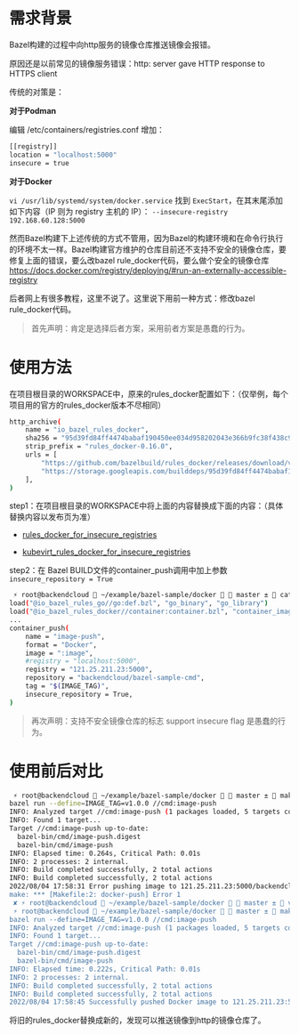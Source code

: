 
# 需求背景

Bazel构建的过程中向http服务的镜像仓库推送镜像会报错。

原因还是以前常见的镜像服务错误：http: server gave HTTP response to HTTPS client

传统的对策是：

**对于Podman**

编辑 /etc/containers/registries.conf 增加：

```bash
[[registry]]
location = "localhost:5000"
insecure = true
```

**对于Docker**

`vi /usr/lib/systemd/system/docker.service` 找到 `ExecStart`，在其末尾添加如下内容（IP 则为 registry 主机的 IP）： `--insecure-registry 192.168.60.128:5000`

然而Bazel构建下上述传统的方式不管用，因为Bazel的构建环境和在命令行执行的环境不太一样。Bazel构建官方维护的仓库目前还不支持不安全的镜像仓库，要修复上面的错误，要么改bazel rule_docker代码，要么做个安全的镜像仓库 https://docs.docker.com/registry/deploying/#run-an-externally-accessible-registry

后者网上有很多教程，这里不说了。这里说下用前一种方式：修改bazel rule_docker代码。

> 首先声明：肯定是选择后者方案，采用前者方案是愚蠢的行为。



# 使用方法


在项目根目录的WORKSPACE中，原来的rules_docker配置如下：（仅举例，每个项目用的官方的rules_docker版本不尽相同）

```bash
http_archive(
    name = "io_bazel_rules_docker",
    sha256 = "95d39fd84ff4474babaf190450ee034d958202043e366b9fc38f438c9e6c3334",
    strip_prefix = "rules_docker-0.16.0",
    urls = [
        "https://github.com/bazelbuild/rules_docker/releases/download/v0.16.0/rules_docker-v0.16.0.tar.gz",
        "https://storage.googleapis.com/builddeps/95d39fd84ff4474babaf190450ee034d958202043e366b9fc38f438c9e6c3334",
    ],
)
```

step1：在项目根目录的WORKSPACE中将上面的内容替换成下面的内容：（具体替换内容以发布页为准）

* [rules_docker_for_insecure_registries](https://github.com/backendcloud/rules_docker_for_insecure_registries/releases/tag/rules_docker_for_insecure_registries)

* [kubevirt_rules_docker_for_insecure_registries](https://github.com/backendcloud/rules_docker_for_insecure_registries/releases/tag/kubevirt_rules_docker_for_insecure_registries)

step2：在 Bazel BUILD文件的container_push调用中加上参数`insecure_repository = True`

```bash
 ⚡ root@backendcloud  ~/example/bazel-sample/docker   master ±  cat cmd/BUILD.bazel 
load("@io_bazel_rules_go//go:def.bzl", "go_binary", "go_library")
load("@io_bazel_rules_docker//container:container.bzl", "container_image", "container_push")
...
container_push(
    name = "image-push",
    format = "Docker",
    image = ":image",
    #registry = "localhost:5000",
    registry = "121.25.211.23:5000",
    repository = "backendcloud/bazel-sample-cmd",
    tag = "$(IMAGE_TAG)",
    insecure_repository = True,
)
```

> 再次声明：支持不安全镜像仓库的标志 support insecure flag 是愚蠢的行为。

# 使用前后对比

```bash
 ⚡ root@backendcloud  ~/example/bazel-sample/docker   master ±  make docker-push
bazel run --define=IMAGE_TAG=v1.0.0 //cmd:image-push
INFO: Analyzed target //cmd:image-push (1 packages loaded, 5 targets configured).
INFO: Found 1 target...
Target //cmd:image-push up-to-date:
  bazel-bin/cmd/image-push.digest
  bazel-bin/cmd/image-push
INFO: Elapsed time: 0.264s, Critical Path: 0.01s
INFO: 2 processes: 2 internal.
INFO: Build completed successfully, 2 total actions
INFO: Build completed successfully, 2 total actions
2022/08/04 17:58:31 Error pushing image to 121.25.211.23:5000/backendcloud/bazel-sample-cmd:v1.0.0: unable to push image to 121.25.211.23:5000/backendcloud/bazel-sample-cmd:v1.0.0: Get "https://121.25.211.23:50t
make: *** [Makefile:2: docker-push] Error 1
 ✘ ⚡ root@backendcloud  ~/example/bazel-sample/docker   master ±  vi cmd/BUILD.bazel
 ⚡ root@backendcloud  ~/example/bazel-sample/docker   master ±  make docker-push  
bazel run --define=IMAGE_TAG=v1.0.0 //cmd:image-push
INFO: Analyzed target //cmd:image-push (1 packages loaded, 5 targets configured).
INFO: Found 1 target...
Target //cmd:image-push up-to-date:
  bazel-bin/cmd/image-push.digest
  bazel-bin/cmd/image-push
INFO: Elapsed time: 0.222s, Critical Path: 0.01s
INFO: 2 processes: 2 internal.
INFO: Build completed successfully, 2 total actions
INFO: Build completed successfully, 2 total actions
2022/08/04 17:58:45 Successfully pushed Docker image to 121.25.211.23:5000/backendcloud/bazel-sample-cmd:v1.0.0 - 121.25.211.23@sha256:322b44c93453aaaa21bb1584caa16cb56f178230f5bb47a93d7ab4b4279dd2fe
```

将旧的rules_docker替换成新的，发现可以推送镜像到http的镜像仓库了。

